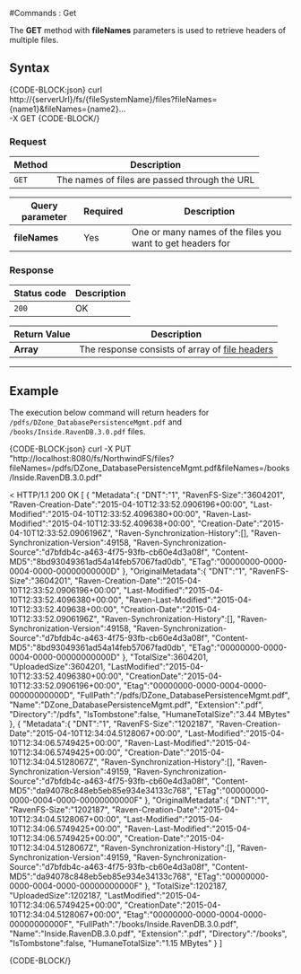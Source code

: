 #Commands : Get

The **GET** method with **fileNames** parameters is used to retrieve headers of multiple files.

## Syntax

{CODE-BLOCK:json}
curl \
	http://{serverUrl}/fs/{fileSystemName}/files?fileNames={name1}&fileNames={name2}...  \
	-X GET
{CODE-BLOCK/}

### Request

| Method | Description |
| -------| - |
| `GET` | The names of files are passed through the URL |

| Query parameter | Required | Description |
| ------------- | -- | ---- |
| **fileNames** | Yes | One or many names of the files you want to get headers for |

### Response

| Status code | Description |
| ----------- | - |
| `200` | OK |

| Return Value | Description |
| ------------- | ------------- |
| **Array** | The response consists of array of [file headers](../../../../../../csharp/glossary/file-header) |

<hr />

## Example

The execution below command will return headers for `/pdfs/DZone_DatabasePersistenceMgmt.pdf` and `/books/Inside.RavenDB.3.0.pdf` files.

{CODE-BLOCK:json}
curl -X PUT "http://localhost:8080/fs/NorthwindFS/files?fileNames=/pdfs/DZone_DatabasePersistenceMgmt.pdf&fileNames=/books/Inside.RavenDB.3.0.pdf"

< HTTP/1.1 200 OK
[
    {
        "Metadata":{
            "DNT":"1",
            "RavenFS-Size":"3604201",
            "Raven-Creation-Date":"2015-04-10T12:33:52.0906196+00:00",
            "Last-Modified":"2015-04-10T12:33:52.4096380+00:00",
            "Raven-Last-Modified":"2015-04-10T12:33:52.409638+00:00",
            "Creation-Date":"2015-04-10T12:33:52.0906196Z",
            "Raven-Synchronization-History":[],
            "Raven-Synchronization-Version":49158,
            "Raven-Synchronization-Source":"d7bfdb4c-a463-4f75-93fb-cb60e4d3a08f",
            "Content-MD5":"8bd93049361ad54a14feb57067fad0db",
            "ETag":"00000000-0000-0004-0000-00000000000D"
        },
        "OriginalMetadata":{
            "DNT":"1",
            "RavenFS-Size":"3604201",
            "Raven-Creation-Date":"2015-04-10T12:33:52.0906196+00:00",
            "Last-Modified":"2015-04-10T12:33:52.4096380+00:00",
            "Raven-Last-Modified":"2015-04-10T12:33:52.409638+00:00",
            "Creation-Date":"2015-04-10T12:33:52.0906196Z",
            "Raven-Synchronization-History":[],
            "Raven-Synchronization-Version":49158,
            "Raven-Synchronization-Source":"d7bfdb4c-a463-4f75-93fb-cb60e4d3a08f",
            "Content-MD5":"8bd93049361ad54a14feb57067fad0db",
            "ETag":"00000000-0000-0004-0000-00000000000D"
        },
        "TotalSize":3604201,
        "UploadedSize":3604201,
        "LastModified":"2015-04-10T12:33:52.4096380+00:00",
        "CreationDate":"2015-04-10T12:33:52.0906196+00:00",
        "Etag":"00000000-0000-0004-0000-00000000000D",
        "FullPath":"/pdfs/DZone_DatabasePersistenceMgmt.pdf",
        "Name":"DZone_DatabasePersistenceMgmt.pdf",
        "Extension":".pdf",
        "Directory":"/pdfs",
        "IsTombstone":false,
        "HumaneTotalSize":"3.44 MBytes"
    },
    {
        "Metadata":{
            "DNT":"1",
            "RavenFS-Size":"1202187",
            "Raven-Creation-Date":"2015-04-10T12:34:04.5128067+00:00",
            "Last-Modified":"2015-04-10T12:34:06.5749425+00:00",
            "Raven-Last-Modified":"2015-04-10T12:34:06.5749425+00:00",
            "Creation-Date":"2015-04-10T12:34:04.5128067Z",
            "Raven-Synchronization-History":[],
            "Raven-Synchronization-Version":49159,
            "Raven-Synchronization-Source":"d7bfdb4c-a463-4f75-93fb-cb60e4d3a08f",
            "Content-MD5":"da94078c848eb5eb85e934e34133c768",
            "ETag":"00000000-0000-0004-0000-00000000000F"
        },
        "OriginalMetadata":{
            "DNT":"1",
            "RavenFS-Size":"1202187",
            "Raven-Creation-Date":"2015-04-10T12:34:04.5128067+00:00",
            "Last-Modified":"2015-04-10T12:34:06.5749425+00:00",
            "Raven-Last-Modified":"2015-04-10T12:34:06.5749425+00:00",
            "Creation-Date":"2015-04-10T12:34:04.5128067Z",
            "Raven-Synchronization-History":[],
            "Raven-Synchronization-Version":49159,
            "Raven-Synchronization-Source":"d7bfdb4c-a463-4f75-93fb-cb60e4d3a08f",
            "Content-MD5":"da94078c848eb5eb85e934e34133c768",
            "ETag":"00000000-0000-0004-0000-00000000000F"
        },
        "TotalSize":1202187,
        "UploadedSize":1202187,
        "LastModified":"2015-04-10T12:34:06.5749425+00:00",
        "CreationDate":"2015-04-10T12:34:04.5128067+00:00",
        "Etag":"00000000-0000-0004-0000-00000000000F",
        "FullPath":"/books/Inside.RavenDB.3.0.pdf",
        "Name":"Inside.RavenDB.3.0.pdf",
        "Extension":".pdf",
        "Directory":"/books",
        "IsTombstone":false,
        "HumaneTotalSize":"1.15 MBytes"
    }
]

{CODE-BLOCK/}
